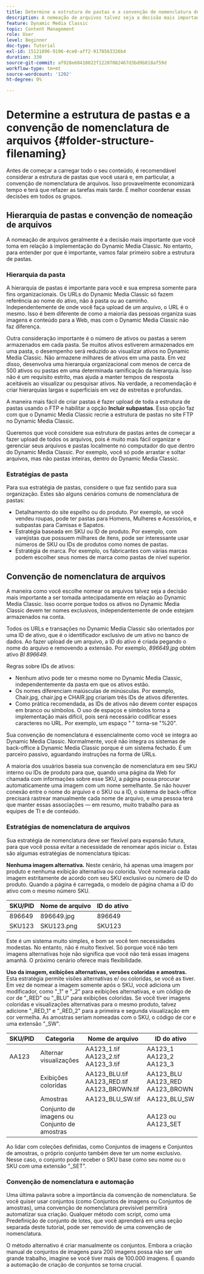 ```yaml
---
title: Determine a estrutura de pastas e a convenção de nomenclatura de arquivos
description: A nomeação de arquivos talvez seja a decisão mais importante que você tomará ao implementar o Dynamic Media Classic. A estrutura de pastas também é importante. Saiba por que é tão importante e as possíveis abordagens a serem seguidas para a estrutura de pastas e os nomes de arquivos.
feature: Dynamic Media Classic
topic: Content Management
role: User
level: Beginner
doc-type: Tutorial
exl-id: 15121896-9196-4ce0-aff2-9178563326b4
duration: 330
source-git-commit: af928e60410022f12207082467d3bd9b818af59d
workflow-type: tm+mt
source-wordcount: '1202'
ht-degree: 0%

---
```


# Determine a estrutura de pastas e a convenção de nomenclatura de arquivos {#folder-structure-filenaming}

Antes de começar a carregar todo o seu conteúdo, é recomendável considerar a estrutura de pastas que você usará e, em particular, a convenção de nomenclatura de arquivos. Isso provavelmente economizará tempo e terá que refazer as tarefas mais tarde. É melhor coordenar essas decisões em todos os grupos.

## Hierarquia de pastas e convenção de nomeação de arquivos

A nomeação de arquivos geralmente é a decisão mais importante que você toma em relação à implementação do Dynamic Media Classic. No entanto, para entender por que é importante, vamos falar primeiro sobre a estrutura de pastas.

### Hierarquia da pasta

A hierarquia de pastas é importante para você e sua empresa somente para fins organizacionais. Os URLs do Dynamic Media Classic só fazem referência ao nome do ativo, não à pasta ou ao caminho. Independentemente de onde você faça upload de um arquivo, o URL é o mesmo. Isso é bem diferente de como a maioria das pessoas organiza suas imagens e conteúdo para a Web, mas com o Dynamic Media Classic não faz diferença.

Outra consideração importante é o número de ativos ou pastas a serem armazenados em cada pasta. Se muitos ativos estiverem armazenados em uma pasta, o desempenho será reduzido ao visualizar ativos no Dynamic Media Classic. Não armazene milhares de ativos em uma pasta. Em vez disso, desenvolva uma hierarquia organizacional com menos de cerca de 500 ativos ou pastas em uma determinada ramificação da hierarquia. Isso não é um requisito estrito, mas ajuda a manter tempos de resposta aceitáveis ao visualizar ou pesquisar ativos. Na verdade, a recomendação é criar hierarquias largas e superficiais em vez de estreitas e profundas.

A maneira mais fácil de criar pastas é fazer upload de toda a estrutura de pastas usando o FTP e habilitar a opção **Incluir subpastas**. Essa opção faz com que o Dynamic Media Classic recrie a estrutura de pastas no site FTP no Dynamic Media Classic.

Queremos que você considere sua estrutura de pastas antes de começar a fazer upload de todos os arquivos, pois é muito mais fácil organizar e gerenciar seus arquivos e pastas localmente no computador do que dentro do Dynamic Media Classic. Por exemplo, você só pode arrastar e soltar arquivos, mas não pastas inteiras, dentro do Dynamic Media Classic.

### Estratégias de pasta

Para sua estratégia de pastas, considere o que faz sentido para sua organização. Estes são alguns cenários comuns de nomenclatura de pastas:

- Detalhamento do site espelho ou do produto. Por exemplo, se você vendeu roupas, pode ter pastas para Homens, Mulheres e Acessórios, e subpastas para Camisas e Sapatos.
- Estratégia baseada em SKU ou ID de produto. Por exemplo, com varejistas que possuem milhares de itens, pode ser interessante usar números de SKU ou IDs de produtos como nomes de pastas.
- Estratégia de marca. Por exemplo, os fabricantes com várias marcas podem escolher seus nomes de marca como pastas de nível superior.

## Convenção de nomenclatura de arquivos

A maneira como você escolhe nomear os arquivos talvez seja a decisão mais importante a ser tomada antecipadamente em relação ao Dynamic Media Classic. Isso ocorre porque todos os ativos no Dynamic Media Classic devem ter nomes exclusivos, independentemente de onde estejam armazenados na conta.

Todos os URLs e transações no Dynamic Media Classic são orientados por uma ID de ativo, que é o identificador exclusivo de um ativo no banco de dados. Ao fazer upload de um arquivo, a ID do ativo é criada pegando o nome do arquivo e removendo a extensão. Por exemplo, _896649.jpg_ obtém ativo _BI 896649_.

Regras sobre IDs de ativos:

- Nenhum ativo pode ter o mesmo nome no Dynamic Media Classic, independentemente da pasta em que os ativos estão.
- Os nomes diferenciam maiúsculas de minúsculas. Por exemplo, Chair.jpg, chair.jpg e CHAIR.jpg criariam três IDs de ativos diferentes.
- Como prática recomendada, as IDs de ativos não devem conter espaços em branco ou símbolos. O uso de espaços e símbolos torna a implementação mais difícil, pois será necessário codificar esses caracteres no URL. Por exemplo, um espaço &quot; &quot; torna-se &quot;%20&quot;.

Sua convenção de nomenclatura é essencialmente como você se integra ao Dynamic Media Classic. Normalmente, você não integra os sistemas de back-office à Dynamic Media Classic porque é um sistema fechado. É um parceiro passivo, aguardando instruções na forma de URLs.

A maioria dos usuários baseia sua convenção de nomenclatura em seu SKU interno ou IDs de produto para que, quando uma página da Web for chamada com informações sobre esse SKU, a página possa procurar automaticamente uma imagem com um nome semelhante. Se não houver conexão entre o nome do arquivo e o SKU ou a ID, o sistema de back-office precisará rastrear manualmente cada nome de arquivo, e uma pessoa terá que manter essas associações — em resumo, muito trabalho para as equipes de TI e de conteúdo.

### Estratégias de nomenclatura de arquivos

Sua estratégia de nomenclatura deve ser flexível para expansão futura, para que você possa evitar a necessidade de renomear após iniciar o. Estas são algumas estratégias de nomenclatura típicas:

**Nenhuma imagem alternativa.** Neste cenário, há apenas uma imagem por produto e nenhuma exibição alternativa ou colorida. Você nomearia cada imagem estritamente de acordo com seu SKU exclusivo ou número de ID do produto. Quando a página é carregada, o modelo de página chama a ID do ativo com o mesmo número SKU.

| SKU/PID | Nome de arquivo | ID do ativo |
| ------- | ---------- | -------- |
| 896649 | 896649.jpg | 896649 |
| SKU123 | SKU123.png | SKU123 |

Este é um sistema muito simples, e bom se você tem necessidades modestas. No entanto, não é muito flexível. Só porque você não tem imagens alternativas hoje não significa que você não terá essas imagens amanhã. O próximo cenário oferece mais flexibilidade.

**Uso da imagem, exibições alternativas, versões coloridas e amostras.** Esta estratégia permite visões alternativas e/ ou coloridas, se você as tiver. Em vez de nomear a imagem somente após o SKU, você adiciona um modificador, como &quot;_1&quot; e &quot;_2&quot; para exibições alternativas, e um código de cor de &quot;_RED&quot; ou &quot;_BLU&quot; para exibições coloridas. Se você tiver imagens coloridas e visualizações alternativas para o mesmo produto, talvez adicione &quot;_RED_1&quot; e &quot;_RED_2&quot; para a primeira e segunda visualização em cor vermelha. As amostras seriam nomeadas com o SKU, o código de cor e uma extensão &quot;_SW&quot;.

| SKU/PID | Categoria | Nome de arquivo | ID do ativo |
| ------- | ----------------------- | ------------------------------------------- | ------------------------------- |
| AA123 | Alternar visualizações | AA123_1.tif AA123_2.tif AA123_3.tif | AA123_1 AA123_2 AA123_3 |
|         | Exibições coloridas | AA123_BLU.tif AA123_RED.tif AA123_BROWN.tif | AA123_BLU AA123_RED AA123_BROWN |
|         | Amostras | AA123_BLU_SW.tif | AA123_BLU_SW |
|         | Conjunto de imagens ou Conjunto de amostras |                                             | AA123 ou AA123_SET | — |

Ao lidar com coleções definidas, como Conjuntos de imagens e Conjuntos de amostras, o próprio conjunto também deve ter um nome exclusivo. Nesse caso, o conjunto pode receber o SKU base como seu nome ou o SKU com uma extensão &quot;_SET&quot;.

### Convenção de nomenclatura e automação

Uma última palavra sobre a importância da convenção de nomenclatura. Se você quiser usar conjuntos (como Conjuntos de imagens ou Conjuntos de amostras), uma convenção de nomenclatura previsível permitirá automatizar sua criação. Qualquer método com script, como uma Predefinição de conjunto de lotes, que você aprenderá em uma seção separada deste tutorial, pode ser removido de uma convenção de nomenclatura.

O método alternativo é criar manualmente os conjuntos. Embora a criação manual de conjuntos de imagens para 200 imagens possa não ser um grande trabalho, imagine se você tiver mais de 100.000 imagens. É quando a automação de criação de conjuntos se torna crucial.
